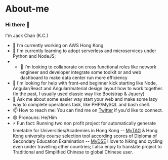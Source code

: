 # About-me
### Hi there 👋

I'm Jack Chan (K.C.)
- 🔭 I’m currently working on AWS Hong Kong
- 🌱 I'm currently learning to adopt serverless and microservices under Python and NodeJS; 
- - 👯 I’m looking to collaborate on cross functional roles like network engineer and developer integrate some toolkit or and web dashboard to make data center run more efficiency
- 🤔 I'm looking for help with front-end beginner kick starting like Node, Angular/React and Angular/material design layout how to work together. (In the past, I usually used classic way like Bootstrap & Jquery)
- 💬 Ask me about some easier way start your web and make some lazy way to complete operations task, like PHP/MySQL and bash shell.
- 📫 How to reach me: You can find me on [Twitter](https://twitter.com/chkc12) if you'd like to connect.
- 😄 Pronouns: He/Him
- ⚡ Fun fact: Running two non profit project for automatically generate timetable for Universities/Academies in Hong Kong -- [MyTAG](https://mytag.hk) & Hong Kong university course selection tool according scores of Diploma of Secondary Education Examination -- [MyDSE](mydse.hk)
I love to hiking and cycling even under travelling other countries; I also enjoy to translate project to Traditional and Simplified Chinese to global Chinese user. 
